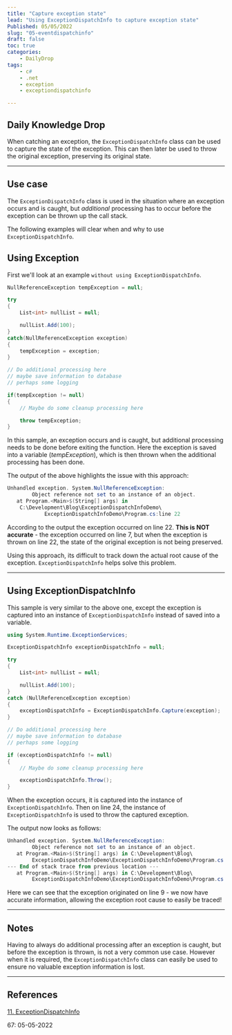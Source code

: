 ```yaml
---
title: "Capture exception state"
lead: "Using ExceptionDispatchInfo to capture exception state"
Published: 05/05/2022
slug: "05-eventdispatchinfo"
draft: false
toc: true
categories:
    - DailyDrop
tags:
    - c#
    - .net
    - exception
    - exceptiondispatchinfo

---
```


## Daily Knowledge Drop

When catching an exception, the `ExceptionDispatchInfo` class can be used to capture the state of the exception. This can then later be used to throw the original exception, preserving its original state.

---

## Use case

The `ExceptionDispatchInfo` class is used in the situation where an exception occurs and is caught, but _additional_ processing has to occur before the exception can be thrown up the call stack. 

The following examples will clear when and why to use `ExceptionDispatchInfo`.

## Using Exception

First we'll look at an example `without using ExceptionDispatchInfo`.

``` csharp
NullReferenceException tempException = null;

try
{
    List<int> nullList = null;

    nullList.Add(100);
}
catch(NullReferenceException exception)
{
    tempException = exception;
}

// Do additional processing here
// maybe save information to database
// perhaps some logging

if(tempException != null)
{
    // Maybe do some cleanup processing here

    throw tempException;
}
```

In this sample, an exception occurs and is caught, but additional processing needs to be done before exiting the function. Here the exception is saved into a variable (_tempException_), which is then thrown when the additional processing has been done.

The output of the above highlights the issue with this approach:

``` powershell
Unhandled exception. System.NullReferenceException: 
        Object reference not set to an instance of an object.
   at Program.<Main>$(String[] args) in 
    C:\Development\Blog\ExceptionDispatchInfoDemo\
            ExceptionDispatchInfoDemo\Program.cs:line 22
```

According to the output the exception occurred on line 22. **This is NOT accurate** - the exception occurred on line 7, but when the exception is thrown on line 22, the state of the original exception is not being preserved. 

Using this approach, its difficult to track down the actual root cause of the exception. `ExceptionDispatchInfo` helps solve this problem.

---

## Using ExceptionDispatchInfo

This sample is very similar to the above one, except the exception is captured into an instance of `ExceptionDispatchInfo` instead of saved into a variable.

``` csharp
using System.Runtime.ExceptionServices;

ExceptionDispatchInfo exceptionDispatchInfo = null;

try
{
    List<int> nullList = null;

    nullList.Add(100);
}
catch (NullReferenceException exception)
{
    exceptionDispatchInfo = ExceptionDispatchInfo.Capture(exception);
}

// Do additional processing here
// maybe save information to database
// perhaps some logging

if (exceptionDispatchInfo != null)
{
    // Maybe do some cleanup processing here

    exceptionDispatchInfo.Throw();
}
```

When the exception occurs, it is captured into the instance of `ExceptionDispatchInfo`. Then on line 24, the instance of `ExceptionDispatchInfo` is used to throw the captured exception.

The output now looks as follows:

``` powershell
Unhandled exception. System.NullReferenceException: 
        Object reference not set to an instance of an object.
   at Program.<Main>$(String[] args) in C:\Development\Blog\
        ExceptionDispatchInfoDemo\ExceptionDispatchInfoDemo\Program.cs:line 9
--- End of stack trace from previous location ---
   at Program.<Main>$(String[] args) in C:\Development\Blog\
        ExceptionDispatchInfoDemo\ExceptionDispatchInfoDemo\Program.cs:line 24
```

Here we can see that the exception originated on line 9 - we now have accurate information, allowing the exception root cause to easily be traced!

---

## Notes

Having to always do additional processing after an exception is caught, but before the exception is thrown, is not a very common use case. However when it is required, the `ExceptionDispatchInfo` class can easily be used to ensure no valuable exception information is lost.

---

## References

[11. ExceptionDispatchInfo](https://www.automatetheplanet.com/top-15-underutilized-features-dotnet/#11)  

<?# DailyDrop ?>67: 05-05-2022<?#/ DailyDrop ?>
